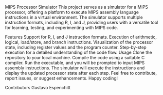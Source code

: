 MIPS Processor Simulator
This project serves as a simulator for a MIPS processor, offering a platform to execute MIPS assembly language instructions in a virtual environment. The simulator supports multiple instruction formats, including R, I, and J, providing users with a versatile tool for learning, testing, and experimenting with MIPS code.

Features
Support for R, I, and J instruction formats.
Execution of arithmetic, logical, load/store, and branch instructions.
Visualization of the processor state, including register values and the program counter.
Step-by-step execution for a detailed understanding of the code flow.
Usage
Clone the repository to your local machine.
Compile the code using a suitable C compiler.
Run the executable, and you will be prompted to input MIPS assembly instructions.
The simulator will execute the instructions and display the updated processor state after each step.
Feel free to contribute, report issues, or suggest enhancements. Happy coding!

Contributors
Gustavo Espenchitt
